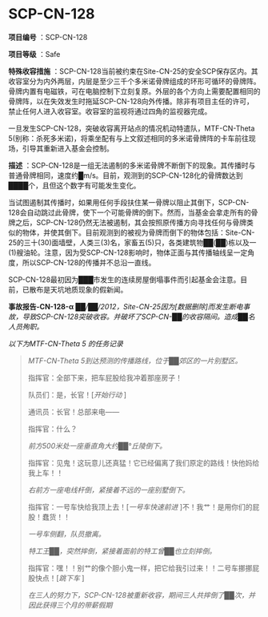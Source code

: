 # SCP-CN-128

**项目编号** ：SCP-CN-128

**项目等级** ：Safe

**特殊收容措施** ：SCP-CN-128当前被约束在Site-CN-25的安全SCP保存区内。其收容室分为内外两层，内层是至少三千个多米诺骨牌组成的环形可循环的骨牌阵。骨牌内置有电磁铁，可在电脑控制下立刻复原。外层的各个方向上需要配置相同的骨牌阵，以在失效发生时拖延SCP-CN-128向外传播。除非有项目主任的许可，禁止任何人进入收容室。收容室的监视将通过四角的监视器完成。

一旦发生SCP-CN-128，突破收容离开站点的情况机动特遣队，MTF-CN-Theta 5(别称：杀死多米诺)，将乘坐配有与上文叙述相同的多米诺骨牌阵的卡车前往现场，引导其重新进入基金会控制。

**描述** ：SCP-CN-128是一组无法遏制的多米诺骨牌不断倒下的现象。其传播时与普通骨牌相同，速度约█m/s。目前，观测到的SCP-CN-128化的骨牌数达到████个，且但这个数字有可能发生变化。

当试图遏制其传播时，如果用任何手段扶住某一骨牌以阻止其倒下，SCP-CN-128会自动跳过此骨牌，使下一个可能骨牌的倒下。然而，当基金会拿走所有的骨牌之后，SCP-CN-128仍然无法被遏制，其会按照原传播方向寻找任何与骨牌类似的物体，并使其倒下。目前观测到的被视为骨牌而倒下的物体包括：Site-CN-25的三十(30)面墙壁，人类三(3)名，家畜五(5)只，各类建筑物██(██)栋以及一(1)艘油轮。注意，因为受SCP-CN-128影响时，物体正面与其传播轴线呈一定角度，所以SCP-CN-128的传播并不总沿一直线。

SCP-CN-128最初因为███市发生的连续房屋倒塌事件而引起基金会注意。目前，已散布是天坑地质现象的假新闻。

**事故报告-CN-128-α** 
█*█/██/2012，Site-CN-25因为[数据删除]而发生断电事故，导致SCP-CN-128突破收容。并破坏了SCP-CN-██的收容隔间。造成██名人员殉职。* 

*以下为MTF-CN-Theta 5 的任务记录* 


> *MTF-CN-Theta 5到达预测的传播路线，位于██郊区的一片别墅区。* 
> 
> 指挥官：全部下来，把车屁股给我冲着那座房子！
> 
> 队员们：是，长官！[*开始行动* ]
> 
> 通讯员：长官！总部来电——
> 
> 指挥官：什么？
> 
> *前方500米处一座垂直角大约██°丘陵倒下。* 
> 
> 指挥官：见鬼！这玩意儿还真猛！它已经偏离了我们原定的路线！快他妈给我上车！！
> 
> *右前方一座电线杆倒，紧接着不远的一座别墅倒下。* 
> 
> 指挥官：一号车快给我顶上去！[*一号车快速前进* ]不！我艹！是用你们的屁股！蠢货！！
> 
> *一号车侧翻，队员撤离。* 
> 
> *特工王██，突然摔倒，紧接着面前的特工曾██也立刻摔倒。* 
> 
> 指挥官：嘿！！别艹的像个胆小鬼一样，把它给我引过来！！二号车挪挪屁股快点！[*跳下车* ]
> 
> *在三人的努力下，SCP-CN-128被重新收容，期间三人共摔倒了██次，并因此获得三个月的带薪假期* 
> 


